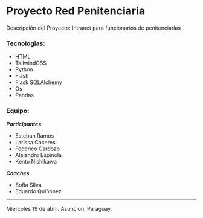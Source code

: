 # Proyecto Red Penitenciaria

Descripción del Proyecto: Intranet para funcionarios de penitenciarías

### Tecnologias: 

- HTML 
- TailwindCSS 
- Python 
- Flask
- Flask SQLAlchemy
- Os
- Pandas


 ### Equipo:


***Participantes***

- Esteban Ramos
- Larissa Cáceres
- Federico Cardozo
- Alejandro Espinola
- Kento Nishikawa

***Coaches***

- Sofía Silva
- Eduardo Quiñonez


-------
Miercoles 19 de abril. Asuncion, Paraguay. 